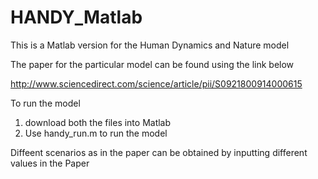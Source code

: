 # HANDY_Matlab
This is a Matlab version for the Human Dynamics and Nature model

The paper for the particular model can be found using the link below

http://www.sciencedirect.com/science/article/pii/S0921800914000615


To run the model

1. download both the files into Matlab
2. Use handy_run.m to run the model


Diffeent scenarios as in the paper can be obtained by inputting different values in the Paper
